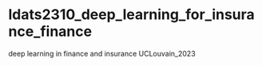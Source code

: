 # ldats2310_deep_learning_for_insurance_finance
deep learning in finance and insurance UCLouvain_2023
